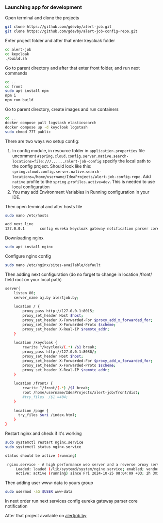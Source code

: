 ### Launching app for development

Open terminal and clone the projects

```bash
git clone https://github.com/gdevby/alert-job.git
git clone https://github.com/gdevby/alert-job-config-repo.git
```

Enter project folder and after that enter keycloak folder
```bash
cd alert-job
cd keycloak
./build.sh
```

Go to parent directory and after that enter front folder, and run next commands
```bash
cd ..
cd front
sudo apt install npm
npm i
npm run build
```

Go to parent directory, create images and run containers 
```bash
cd ..
docker compose pull logstash elasticsearch
docker compose up -d keycloak logstash
sudo chmod 777 public
```

There are two ways wo setup config:
1) In config module, in resource folder in `application.properties` file uncomment `#spring.cloud.config.server.native.search-locations=file:///....../alert-job-config` specify the local path to the config project.
Should look like this:
`spring.cloud.config.server.native.search-locations=/home/username/IdeaProjects/alert-job-config-repo`. 
Add `native` profile to the `spring.profiles.active=dev`. This is needed to use local configuration
2) You may add Environment Variables in Running configuration in your IDE.

Then open terminal and alter hosts file
```bash
sudo nano /etc/hosts

add next line
127.0.0.1       config eureka keycloak gateway notification parser core auth.alertjob.by alertjob.by logstash

```

Downloading nginx
```bash
sudo apt install nginx
```

Configure nginx config
```bash
sudo nano /etc/nginx/sites-available/default
```

Then adding next configuration (do no forget to change in location /front/ field root on your local path)
```bash
server{
    listen 80;
    server_name aj.by alertjob.by;
    
    location / {
        proxy_pass http://127.0.0.1:8015;
        proxy_set_header Host $host;
        proxy_set_header X-Forwarded-For $proxy_add_x_forwarded_for;
        proxy_set_header X-Forwarded-Proto $scheme;
        proxy_set_header X-Real-IP $remote_addr;
    }
    
    location /keycloak {
        rewrite ^/keycloak/(.*) /$1 break;
        proxy_pass http://127.0.0.1:8080/;
        proxy_set_header Host $host;
        proxy_set_header X-Forwarded-For $proxy_add_x_forwarded_for;
        proxy_set_header X-Forwarded-Proto $scheme;
        proxy_set_header X-Real-IP $remote_addr;
    }
    
    location /front/ {
        rewrite ^/front/(.*) /$1 break;
        root /home/username/IdeaProjects/alert-job/front/dist;
        #try_files  /$1 =404;
    }
    
    location /page {
      try_files $uri /index.html;
    }
}
```

Restart nginx and check if it's working
```bash
sudo systemctl restart nginx.service
sudo systemctl status nginx.service

status should be active (running)

 nginx.service - A high performance web server and a reverse proxy server
     Loaded: loaded (/lib/systemd/system/nginx.service; enabled; vendor preset:>
     Active: active (running) since Fri 2024-10-25 08:04:09 +03; 2h 3min ago
```

Then adding user www-data to yours group
```bash
sudo usermod -aG $USER www-data 
```

In next order run next services config eureka gateway parser core notification

After that project available on [alertjob.by](http://alertjob.by/)